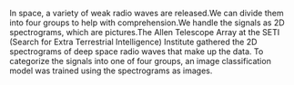 In space, a variety of weak radio waves are released.We can divide them into four groups to help with comprehension.We handle the signals as 2D spectrograms, which are pictures.The Allen Telescope Array at the SETI (Search for Extra Terrestrial Intelligence) Institute gathered the 2D spectrograms of deep space radio waves that make up the data. To categorize the signals into one of four groups, an image classification model was trained using the spectrograms as images.
